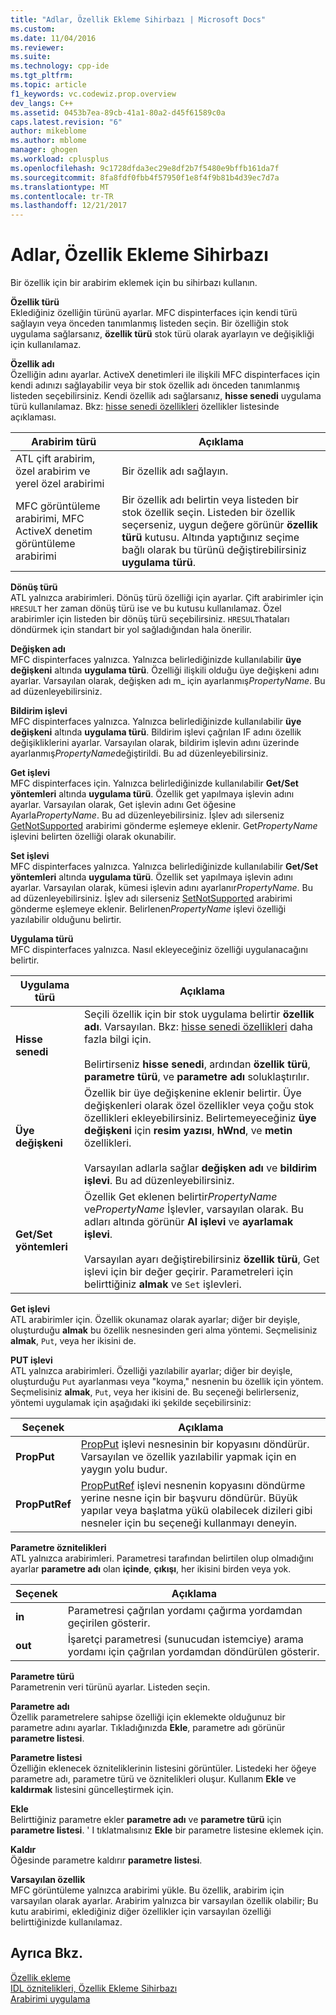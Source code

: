 ```yaml
---
title: "Adlar, Özellik Ekleme Sihirbazı | Microsoft Docs"
ms.custom: 
ms.date: 11/04/2016
ms.reviewer: 
ms.suite: 
ms.technology: cpp-ide
ms.tgt_pltfrm: 
ms.topic: article
f1_keywords: vc.codewiz.prop.overview
dev_langs: C++
ms.assetid: 0453b7ea-89cb-41a1-80a2-d45f61589c0a
caps.latest.revision: "6"
author: mikeblome
ms.author: mblome
manager: ghogen
ms.workload: cplusplus
ms.openlocfilehash: 9c1728dfda3ec29e8df2b7f5480e9bffb161da7f
ms.sourcegitcommit: 8fa8fdf0fbb4f57950f1e8f4f9b81b4d39ec7d7a
ms.translationtype: MT
ms.contentlocale: tr-TR
ms.lasthandoff: 12/21/2017
---
```

# <a name="names-add-property-wizard"></a>Adlar, Özellik Ekleme Sihirbazı
Bir özellik için bir arabirim eklemek için bu sihirbazı kullanın.  
  
 **Özellik türü**  
 Eklediğiniz özelliğin türünü ayarlar. MFC dispinterfaces için kendi türü sağlayın veya önceden tanımlanmış listeden seçin. Bir özelliğin stok uygulama sağlarsanız, **özellik türü** stok türü olarak ayarlayın ve değişikliği için kullanılamaz.  
  
 **Özellik adı**  
 Özelliğin adını ayarlar. ActiveX denetimleri ile ilişkili MFC dispinterfaces için kendi adınızı sağlayabilir veya bir stok özellik adı önceden tanımlanmış listeden seçebilirsiniz. Kendi özellik adı sağlarsanız, **hisse senedi** uygulama türü kullanılamaz. Bkz: [hisse senedi özellikleri](../ide/stock-properties.md) özellikler listesinde açıklaması.  
  
|Arabirim türü|Açıklama|  
|--------------------|-----------------|  
|ATL çift arabirim, özel arabirim ve yerel özel arabirimi|Bir özellik adı sağlayın.|  
|MFC görüntüleme arabirimi, MFC ActiveX denetim görüntüleme arabirimi|Bir özellik adı belirtin veya listeden bir stok özellik seçin. Listeden bir özellik seçerseniz, uygun değere görünür **özellik türü** kutusu. Altında yaptığınız seçime bağlı olarak bu türünü değiştirebilirsiniz **uygulama türü**.|  
  
 **Dönüş türü**  
 ATL yalnızca arabirimleri. Dönüş türü özelliği için ayarlar. Çift arabirimler için `HRESULT` her zaman dönüş türü ise ve bu kutusu kullanılamaz. Özel arabirimler için listeden bir dönüş türü seçebilirsiniz. `HRESULT`hataları döndürmek için standart bir yol sağladığından hala önerilir.  
  
 **Değişken adı**  
 MFC dispinterfaces yalnızca. Yalnızca belirlediğinizde kullanılabilir **üye değişkeni** altında **uygulama türü**. Özelliği ilişkili olduğu üye değişkeni adını ayarlar. Varsayılan olarak, değişken adı m_ için ayarlanmış*PropertyName*. Bu ad düzenleyebilirsiniz.  
  
 **Bildirim işlevi**  
 MFC dispinterfaces yalnızca. Yalnızca belirlediğinizde kullanılabilir **üye değişkeni** altında **uygulama türü**. Bildirim işlevi çağrılan IF adını özellik değişikliklerini ayarlar. Varsayılan olarak, bildirim işlevin adını üzerinde ayarlanmış*PropertyName*değiştirildi. Bu ad düzenleyebilirsiniz.  
  
 **Get işlevi**  
 MFC dispinterfaces için. Yalnızca belirlediğinizde kullanılabilir **Get/Set yöntemleri** altında **uygulama türü**. Özellik get yapılmaya işlevin adını ayarlar. Varsayılan olarak, Get işlevin adını Get öğesine Ayarla*PropertyName*. Bu ad düzenleyebilirsiniz. İşlev adı silerseniz [GetNotSupported](../mfc/reference/colecontrol-class.md#getnotsupported) arabirimi gönderme eşlemeye eklenir. Get*PropertyName* işlevini belirten özelliği olarak okunabilir.  
  
 **Set işlevi**  
 MFC dispinterfaces yalnızca. Yalnızca belirlediğinizde kullanılabilir **Get/Set yöntemleri** altında **uygulama türü**. Özellik set yapılmaya işlevin adını ayarlar. Varsayılan olarak, kümesi işlevin adını ayarlanır*PropertyName*. Bu ad düzenleyebilirsiniz. İşlev adı silerseniz [SetNotSupported](../mfc/reference/colecontrol-class.md#setnotsupported) arabirimi gönderme eşlemeye eklenir. Belirlenen*PropertyName* işlevi özelliği yazılabilir olduğunu belirtir.  
  
 **Uygulama türü**  
 MFC dispinterfaces yalnızca. Nasıl ekleyeceğiniz özelliği uygulanacağını belirtir.  
  
|Uygulama türü|Açıklama|  
|-------------------------|-----------------|  
|**Hisse senedi**|Seçili özellik için bir stok uygulama belirtir **özellik adı**. Varsayılan. Bkz: [hisse senedi özellikleri](../ide/stock-properties.md) daha fazla bilgi için.<br /><br /> Belirtirseniz **hisse senedi**, ardından **özellik türü**, **parametre türü**, ve **parametre adı** soluklaştırılır.|  
|**Üye değişkeni**|Özellik bir üye değişkenine eklenir belirtir. Üye değişkenleri olarak özel özellikler veya çoğu stok özellikleri ekleyebilirsiniz. Belirtemeyeceğiniz **üye değişkeni** için **resim yazısı**, **hWnd**, ve **metin** özellikleri.<br /><br /> Varsayılan adlarla sağlar **değişken adı** ve **bildirim işlevi**. Bu ad düzenleyebilirsiniz.|  
|**Get/Set yöntemleri**|Özellik Get eklenen belirtir*PropertyName* ve*PropertyName* İşlevler, varsayılan olarak. Bu adları altında görünür **Al işlevi** ve **ayarlamak işlevi**.<br /><br /> Varsayılan ayarı değiştirebilirsiniz **özellik türü**, Get işlevi için bir değer geçirir. Parametreleri için belirttiğiniz **almak** ve `Set` işlevleri.|  
  
 **Get işlevi**  
 ATL arabirimler için. Özellik okunamaz olarak ayarlar; diğer bir deyişle, oluşturduğu **almak** bu özellik nesnesinden geri alma yöntemi. Seçmelisiniz **almak**, `Put`, veya her ikisini de.  
  
 **PUT işlevi**  
 ATL yalnızca arabirimleri. Özelliği yazılabilir ayarlar; diğer bir deyişle, oluşturduğu `Put` ayarlanması veya "koyma," nesnenin bu özellik için yöntem. Seçmelisiniz **almak**, `Put`, veya her ikisini de. Bu seçeneği belirlerseniz, yöntemi uygulamak için aşağıdaki iki şekilde seçebilirsiniz:  
  
|Seçenek|Açıklama|  
|------------|-----------------|  
|**PropPut**|[PropPut](../windows/propput.md) işlevi nesnesinin bir kopyasını döndürür. Varsayılan ve özellik yazılabilir yapmak için en yaygın yolu budur.|  
|**PropPutRef**|[PropPutRef](../windows/propputref.md) işlevi nesnenin kopyasını döndürme yerine nesne için bir başvuru döndürür. Büyük yapılar veya başlatma yükü olabilecek dizileri gibi nesneler için bu seçeneği kullanmayı deneyin.|  
  
 **Parametre öznitelikleri**  
 ATL yalnızca arabirimleri. Parametresi tarafından belirtilen olup olmadığını ayarlar **parametre adı** olan **içinde**, **çıkışı**, her ikisini birden veya yok.  
  
|Seçenek|Açıklama|  
|------------|-----------------|  
|**in**|Parametresi çağrılan yordamı çağırma yordamdan geçirilen gösterir.|  
|**out**|İşaretçi parametresi (sunucudan istemciye) arama yordamı için çağrılan yordamdan döndürülen gösterir.|  
  
 **Parametre türü**  
 Parametrenin veri türünü ayarlar. Listeden seçin.  
  
 **Parametre adı**  
 Özellik parametrelere sahipse özelliği için eklemekte olduğunuz bir parametre adını ayarlar. Tıkladığınızda **Ekle**, parametre adı görünür **parametre listesi**.  
  
 **Parametre listesi**  
 Özelliğin eklenecek özniteliklerinin listesini görüntüler. Listedeki her öğeye parametre adı, parametre türü ve öznitelikleri oluşur. Kullanım **Ekle** ve **kaldırmak** listesini güncelleştirmek için.  
  
 **Ekle**  
 Belirttiğiniz parametre ekler **parametre adı** ve **parametre türü** için **parametre listesi**. ' I tıklatmalısınız **Ekle** bir parametre listesine eklemek için.  
  
 **Kaldır**  
 Öğesinde parametre kaldırır **parametre listesi**.  
  
 **Varsayılan özellik**  
 MFC görüntüleme yalnızca arabirimi yükle. Bu özellik, arabirim için varsayılan olarak ayarlar. Arabirim yalnızca bir varsayılan özellik olabilir; Bu kutu arabirimi, eklediğiniz diğer özellikler için varsayılan özelliği belirttiğinizde kullanılamaz.  
  
## <a name="see-also"></a>Ayrıca Bkz.  
 [Özellik ekleme](../ide/adding-a-property-visual-cpp.md)   
 [IDL öznitelikleri, Özellik Ekleme Sihirbazı](../ide/idl-attributes-add-property-wizard.md)   
 [Arabirimi uygulama](../ide/implementing-an-interface-visual-cpp.md)